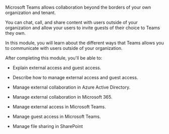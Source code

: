 
Microsoft Teams allows collaboration beyond the borders of your own organization and tenant. 

You can chat, call, and share content with users outside of your organization and allow your users to invite guests of their choice to Teams they own.

In this module, you will learn about the different ways that Teams allows you to communicate with users outside of your organization.
 

After completing this module, you'll be able to:

- Explain external access and guest access.

- Describe how to manage external access and guest access.

- Manage external collaboration in Azure Active Directory.

- Manage external collaboration in Microsoft 365.

- Manage external access in Microsoft Teams.

- Manage guest access in Microsoft Teams.

- Manage file sharing in SharePoint

 
